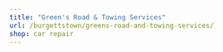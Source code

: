 ```yaml
---
title: "Green's Road & Towing Services"
url: /burgettstown/greens-road-and-towing-services/
shop: car repair
---
```

